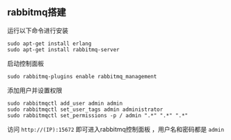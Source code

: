## rabbitmq搭建

运行以下命令进行安装

```
sudo apt-get install erlang
sudo apt-get install rabbitmq-server
```

启动控制面板

```
sudo rabbitmq-plugins enable rabbitmq_management

```

添加用户并设置权限

```
sudo rabbitmqctl add_user admin admin
sudo rabbitmqctl set_user_tags admin administrator
sudo rabbitmqctl set_permissions -p / admin ".*" ".*" ".*"
```

访问 `http://(IP):15672` 即可进入rabbitmq控制面板 ，用户名和密码都是 `admin`